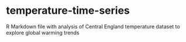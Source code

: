 # temperature-time-series
R Markdown file with analysis of Central England temperature dataset to explore global warming trends
